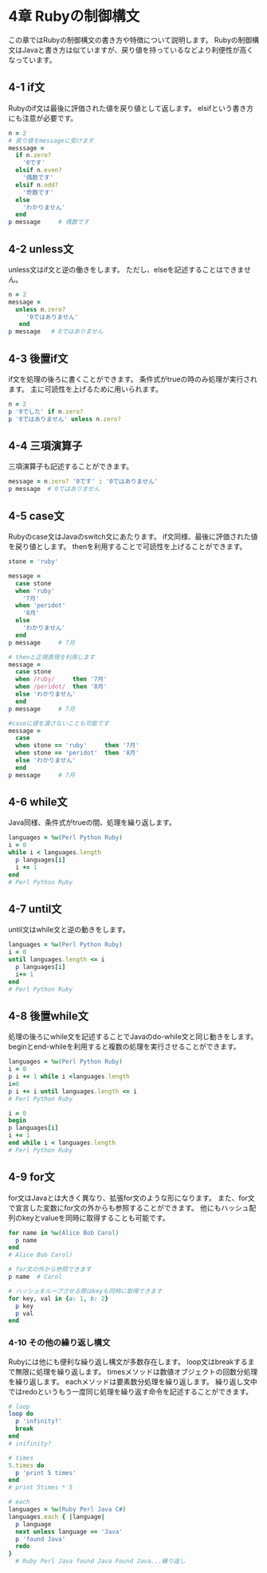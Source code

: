 # 4章 Rubyの制御構文
この章ではRubyの制御構文の書き方や特徴について説明します。
Rubyの制御構文はJavaと書き方は似ていますが、戻り値を持っているなどより利便性が高くなっています。

## 4-1 if文
Rubyのif文は最後に評価された値を戻り値として返します。
elsifという書き方にも注意が必要です。

```ruby
n = 2
# 戻り値をmessageに受けます
messsage =
  if n.zero?
    '0です'
  elsif n.even?
    '偶数です'
  elsif n.odd?
    '奇数です'
  else
    'わかりません'
  end
p message     # 偶数です
```
## 4-2 unless文
unless文はif文と逆の働きをします。
ただし、elseを記述することはできません。
```ruby
n = 2
message =
  unless n.zero?
     '0ではありません'
   end
p message   # 0ではありません
```

## 4-3 後置if文
if文を処理の後ろに書くことができます。
条件式がtrueの時のみ処理が実行されます。
主に可読性を上げるために用いられます。
```ruby
n = 2
p '0でした' if n.zero?
p '0ではありません' unless n.zero?
```

## 4-4 三項演算子
三項演算子も記述することができます。
```ruby
message = n.zero? '0です' : '0ではありません'
p message  # 0ではありません
```

## 4-5 case文
Rubyのcase文はJavaのswitch文にあたります。
if文同様、最後に評価された値を戻り値とします。
thenを利用することで可読性を上げることができます。
```ruby
stone = 'ruby'

message =
  case stone
  when 'ruby'
    '7月'
  when 'peridot'
    '8月'
  else
    'わかりません'
  end
p message     # 7月

# thenと正規表現を利用します
message =
  case stone
  when /ruby/     then '7月'
  when /peridot/  then '8月'  
  else 'わかりません'
  end
p message     # 7月

#caseに値を渡さないことも可能です
message =
  case
  when stone == 'ruby'     then '7月'
  when stone == 'peridot'  then '8月'
  else 'わかりません'
  end
p message     # 7月
```

## 4-6 while文
Java同様、条件式がtrueの間、処理を繰り返します。
```ruby
languages = %w(Perl Python Ruby)
i = 0
while i < languages.length
  p languages[i]
  i += 1
end
# Perl Python Ruby
```
## 4-7 until文
until文はwhile文と逆の動きをします。
``` ruby
languages = %w(Perl Python Ruby)
i = 0
until languages.length <= i
  p languages[i]
  i+= 1
end
# Perl Python Ruby
```

## 4-8 後置while文
処理の後ろにwhile文を記述することでJavaのdo-while文と同じ動きをします。
beginとend-whileを利用すると複数の処理を実行させることができます。
```ruby
languages = %w(Perl Python Ruby)
i = 0
p i += 1 while i <languages.length
i=0
p i += i until languages.length <= i
# Perl Python Ruby

i = 0
begin
p languages[i]
i += 1
end while i < languages.length
# Perl Python Ruby
```
## 4-9 for文
for文はJavaとは大きく異なり、拡張for文のような形になります。
また、for文で宣言した変数にfor文の外からも参照することができます。
他にもハッシュ配列のkeyとvalueを同時に取得することも可能です。

```ruby
for name in %w(Alice Bob Carol)
  p name
end
# Alice Bob Carol)

# for文の外から参照できます
p name  # Carol

# ハッシュをループさせる際はkeyも同時に取得できます
for key, val in {a: 1, b: 2}
  p key
  p val
end
```
### 4-10 その他の繰り返し構文
Rubyには他にも便利な繰り返し構文が多数存在します。
loop文はbreakするまで無限に処理を繰り返します。
timesメソッドは数値オブジェクトの回数分処理を繰り返します。
eachメソッドは要素数分処理を繰り返します。
繰り返し文中ではredoというもう一度同じ処理を繰り返す命令を記述することができます。

```ruby
# loop
loop do
  p 'infinity?'
  break
end
# inifinity?

# times
5.times do
  p 'print 5 times'
end
# print 5times * 5

# each
languages = %w(Ruby Perl Java C#)
languages.each { |language|
  p language
  next unless language == 'Java'
  p 'found Java'
  redo
}
  # Ruby Perl Java found Java Found Java...繰り返し
```
